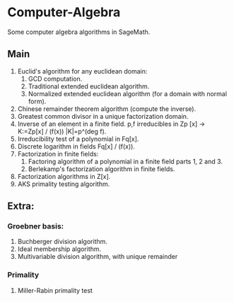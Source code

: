 # Computer-Algebra

Some computer algebra algorithms in SageMath.

## Main

1. Euclid's algorithm for any euclidean domain:
    1. GCD computation.
    2. Traditional extended euclidean algorithm.
    3. Normalized extended euclidean algorithm (for a domain with normal form).
2. Chinese remainder theorem algorithm (compute the inverse).
3. Greatest common divisor in a unique factorization domain.
4. Inverse of an element in a finite field. 
p,f irreducibles in Zp \[x] -> K:=Zp\[x] / (f(x)) |K|=p^(deg f).
5. Irreducibility test of a polynomial in Fq\[x].
6. Discrete logarithm in fields Fq\[x] / (f(x)).
7. Factorization in finite fields:
    1. Factoring algorithm of a polynomial in a finite field parts 1, 2 and 3.
    2. Berlekamp's factorization algorithm in finite fields.
8. Factorization algorithms in Z\[x].
9. AKS primality testing algorithm.

## Extra:

### Groebner basis:

1. Buchberger division algorithm.
2. Ideal membership algorithm.
3. Multivariable division algorithm, with unique remainder

### Primality

1. Miller-Rabin primality test